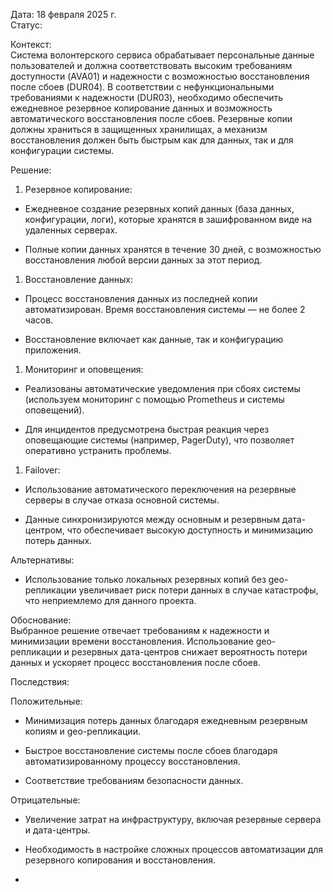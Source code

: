 
Дата: 18 февраля 2025 г.  
Статус: 

Контекст:  
Система волонтерского сервиса обрабатывает персональные данные пользователей и должна соответствовать высоким требованиям доступности (AVA01) и надежности с возможностью восстановления после сбоев (DUR04). В соответствии с нефункциональными требованиями к надежности (DUR03), необходимо обеспечить ежедневное резервное копирование данных и возможность автоматического восстановления после сбоев. Резервные копии должны храниться в защищенных хранилищах, а механизм восстановления должен быть быстрым как для данных, так и для конфигурации системы.

Решение:

1. Резервное копирование:
    

- Ежедневное создание резервных копий данных (база данных, конфигурации, логи), которые хранятся в зашифрованном виде на удаленных серверах.
    
- Полные копии данных хранятся в течение 30 дней, с возможностью восстановления любой версии данных за этот период.
    

1. Восстановление данных:
    

- Процесс восстановления данных из последней копии автоматизирован. Время восстановления системы — не более 2 часов.
    
- Восстановление включает как данные, так и конфигурацию приложения.
    

1. Мониторинг и оповещения:
    

- Реализованы автоматические уведомления при сбоях системы (используем мониторинг с помощью Prometheus и системы оповещений).
    
- Для инцидентов предусмотрена быстрая реакция через оповещающие системы (например, PagerDuty), что позволяет оперативно устранить проблемы.
    

1. Failover:
    

- Использование автоматического переключения на резервные серверы в случае отказа основной системы.
    
- Данные синхронизируются между основным и резервным дата-центром, что обеспечивает высокую доступность и минимизацию потерь данных.
    

Альтернативы:

- Использование только локальных резервных копий без geo-репликации увеличивает риск потери данных в случае катастрофы, что неприемлемо для данного проекта.
    

Обоснование:  
Выбранное решение отвечает требованиям к надежности и минимизации времени восстановления. Использование geo-репликации и резервных дата-центров снижает вероятность потери данных и ускоряет процесс восстановления после сбоев.

Последствия:

Положительные:

- Минимизация потерь данных благодаря ежедневным резервным копиям и geo-репликации.
    
- Быстрое восстановление системы после сбоев благодаря автоматизированному процессу восстановления.
    
- Соответствие требованиям безопасности данных.
    

Отрицательные:

- Увеличение затрат на инфраструктуру, включая резервные сервера и дата-центры.
    
- Необходимость в настройке сложных процессов автоматизации для резервного копирования и восстановления.
    
-   
    
